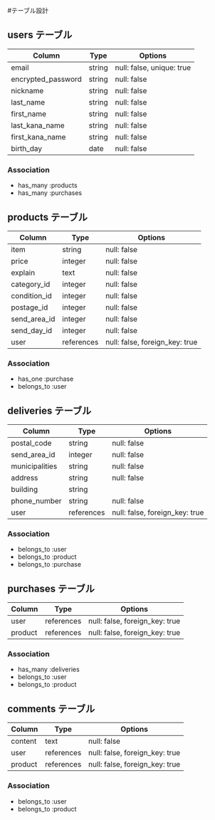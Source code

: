 #テーブル設計

## users テーブル

| Column             | Type    | Options                   |
|------------------- | ------- | ------------------------- |
| email              | string  | null: false, unique: true |
| encrypted_password | string  | null: false               |
| nickname           | string  | null: false               |
| last_name          | string  | null: false               |
| first_name         | string  | null: false               |
| last_kana_name     | string  | null: false               |
| first_kana_name    | string  | null: false               |
| birth_day          | date    | null: false               |

### Association

- has_many :products
- has_many :purchases 

## products テーブル

| Column       | Type       | Options                        |
| ------------ | ---------- | ------------------------------ |
| item         | string     | null: false                    |
| price        | integer    | null: false                    |
| explain      | text       | null: false                    |
| category_id  | integer    | null: false                    |
| condition_id | integer    | null: false                    |
| postage_id   | integer    | null: false                    |
| send_area_id | integer    | null: false                    |
| send_day_id  | integer    | null: false                    |
| user         | references | null: false, foreign_key: true |

### Association

- has_one :purchase
- belongs_to :user

## deliveries テーブル

| Column         | Type       | Options                        |
| -------------- | ---------- | ------------------------------ |
| postal_code    | string     | null: false                    |
| send_area_id   | integer    | null: false                    |
| municipalities | string     | null: false                    |
| address        | string     | null: false                    |
| building       | string     |                                |
| phone_number   | string     | null: false                    |
| user           | references | null: false, foreign_key: true |

### Association

- belongs_to :user
- belongs_to :product
- belongs_to :purchase

## purchases テーブル

| Column   | Type       | Options                        |
| -------- | ---------- | ------------------------------ |
| user     | references | null: false, foreign_key: true |
| product  | references | null: false, foreign_key: true |

### Association

- has_many :deliveries
- belongs_to :user
- belongs_to :product

## comments テーブル

| Column  | Type       | Options                        |
| ------- | ---------- | ------------------------------ |
| content | text       | null: false                    |
| user    | references | null: false, foreign_key: true |
| product | references | null: false, foreign_key: true |

### Association

- belongs_to :user
- belongs_to :product